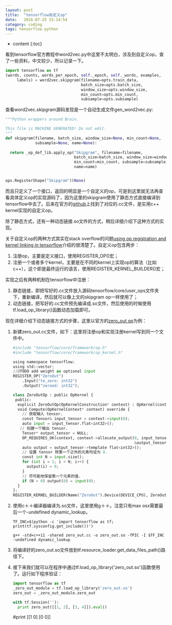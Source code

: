 ```yaml
---
layout: post
title:  "tensorflow自定义op"
date:   2016-07-25 15:14:54
category: coding
tags: tensorflow python
---
```


* content
{:toc}

看到tensorflow官方教程中word2vec.py中这里不太明白，涉及到自定义op，查了一些资料，中文较少，所以记录一下。

```python
import tensorflow as tf
(words, counts, words_per_epoch, self._epoch, self._words, examples,
     labels) = word2vec.skipgram(filename=opts.train_data,
                                 batch_size=opts.batch_size,
                                 window_size=opts.window_size,
                                 min_count=opts.min_count,
                                 subsample=opts.subsample)
```

查看word2vec.skipgram源码发现是一个自动生成文件gen_word2vec.py:

```python
"""Python wrappers around Brain.

This file is MACHINE GENERATED! Do not edit.
"""
def skipgram(filename, batch_size, window_size=None, min_count=None,
             subsample=None, name=None):
 
  return _op_def_lib.apply_op("Skipgram", filename=filename,
                              batch_size=batch_size, window_size=window_size,
                              min_count=min_count, subsample=subsample,
                              name=name)


ops.RegisterShape("Skipgram")(None)
```

而且只定义了一个接口，返回的明显是一个自定义的op，可是到这里就无法再查看具体定义op的实现源码了，因为这里的skipgram使用了静态方式直接编译到tensorflow中去了。后来在官方的[github](https://github.com/tensorflow/tensorflow/tree/master/tensorflow/models/embedding)上找到了对应的.cc文件，是实用c++ kernel实现的自定义op。

除了静态方式，还有一种动态链接.so文件的方式，稍后详细介绍下这种方式的实现。

关于自定义op的两种方式其实在stack overflow的问题[using op registration and kernel linking in tensorflow](http://stackoverflow.com/questions/37548662/understand-op-registration-and-kernel-linking-in-tensorflow/37556646#37556646)介绍的很清楚了。自定义op包含两步：

1. 注册op，主要是定义接口，使用REGISTER_OP()宏；
2. 注册一个或者多个kernel，主要是在不同的kernel上实现op的算法（比如c++），这个即是最终运行的语言，使用REGISTER_KERNEL_BUILDER()宏；

实现之后有两种机制在tensorflow中注册：

1. 静态链接，即把写好的.cc文件放入源码tensorflow/core/user_ops文件夹下，重新编译，然后就可以像上文的skipgram op一样使用了；
2. 动态链接，把写好的.cc文件预先编译成.so文件，然后使用的时候使用tf.load_op_library()函数动态加载即可。

现在详细介绍下动态链接方式的步骤，这里以官方的[zero_out op](https://www.tensorflow.org/versions/r0.9/how_tos/adding_an_op/index.html)为例：

1. 新建zero_out.cc文件，如下：这里将注册op和实现注册kernel写到同一个文件中。

   ```python
   #include "tensorflow/core/framework/op.h"
   #include "tensorflow/core/framework/op_kernel.h"

   using namespace tensorflow;
   using std::vector;
   //@TODO add weight as optional input
   REGISTER_OP("ZeroOut")
       .Input("to_zero: int32")
       .Output("zeroed: int32");

   class ZeroOutOp : public OpKernel {
    public:
     explicit ZeroOutOp(OpKernelConstruction* context) : OpKernel(context) {}
     void Compute(OpKernelContext* context) override {
       // 获取输入 tensor.
       const Tensor& input_tensor = context->input(0);
       auto input = input_tensor.flat<int32>();
      // 创建一个输出 tensor.
       Tensor* output_tensor = NULL;
       OP_REQUIRES_OK(context, context->allocate_output(0, input_tensor.shape(),
                                                        &output_tensor));
       auto output = output_tensor->template flat<int32>();
       // 设置 tensor 除第一个之外的元素均设为 0.
       const int N = input.size();
       for (int i = 1; i < N; i++) {
         output(i) = 0;
       }
       // 尽可能地保留第一个元素的值.
       if (N > 0) output(0) = input(0);
     }
   };
   REGISTER_KERNEL_BUILDER(Name("ZeroOut").Device(DEVICE_CPU), ZeroOutOp);
   ```

2. 使用c＋＋编译器编译为.so文件，这里使用g＋＋。注意只有max osx需要最后一个-undefined dynamic_lookup。

   ```shell
   TF_INC=$(python -c 'import tensorflow as tf; print(tf.sysconfig.get_include())')

   g++ -std=c++11 -shared zero_out.cc -o zero_out.so -fPIC -I $TF_INC -undefined dynamic_lookup
   ```

3. 将编译好的zero_out.so文件放到tf.resource_loader.get_data_files_path()路径下。

4. 接下来我们就可以在程序中通过tf.load_op_library('zero_out.so')函数使用了。运行如下程序验证：

   ```python
   import tensorflow as tf
   _zero_out_module = tf.load_op_library('zero_out.so')
   zero_out = _zero_out_module.zero_out

   with tf.Session(''):
     print zero_out([[1, 2], [3, 4]]).eval()
   ```


   #print
   [[1 0]
    [0 0]]
   ```


   ```